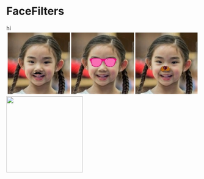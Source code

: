 # FaceFilters

hi
![output image](Output/Output.jpg)
<img src="Output/Output.gif" width="200" height="200">

